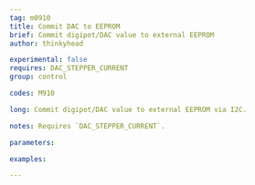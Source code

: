 ```yaml
---
tag: m0910
title: Commit DAC to EEPROM
brief: Commit digipot/DAC value to external EEPROM
author: thinkyhead

experimental: false
requires: DAC_STEPPER_CURRENT
group: control

codes: M910

long: Commit digipot/DAC value to external EEPROM via I2C.

notes: Requires `DAC_STEPPER_CURRENT`.

parameters:

examples:

---
```


